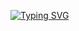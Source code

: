 [![Typing SVG](https://readme-typing-svg.herokuapp.com?font=Fira+Code&size=30&pause=1000&width=520&lines=Hiii!!%2C+I'am+Evanskyzx)](https://git.io/typing-svg)
